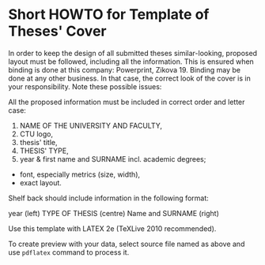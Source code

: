 # Short HOWTO for Template of Theses' Cover

In order to keep the design of all submitted theses similar-looking, proposed
layout must be followed, including all the information. This is ensured when
binding is done at this company: Powerprint, Zikova 19. Binding may be done
at any other business. In that case, the correct look of the cover is in your
responsibility. Note these possible issues:

All the proposed information must be included in correct order and letter case:

1. NAME OF THE UNIVERSITY AND FACULTY,
2. CTU logo,
3. thesis' title,
4. THESIS' TYPE,
5. year & first name and SURNAME incl. academic degrees;

- font, especially metrics (size, width),
- exact layout.

Shelf back should include information in the following format:

year (left)	TYPE OF THESIS (centre)	Name and SURNAME (right)

Use this template with LATEX 2e (TeXLive 2010 recommended).

To create preview with your data, select source file named as above and use
`pdflatex` command to process it.
